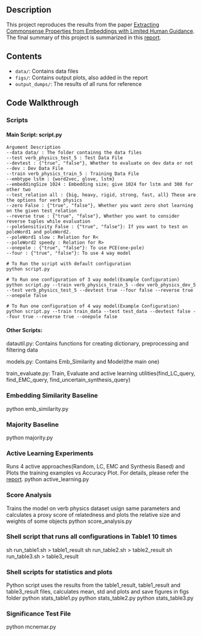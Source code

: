 ## Description
This project reproduces the results from the paper [Extracting Commonsense Properties from Embeddings with Limited
Human Guidance](https://www.aclweb.org/anthology/P18-2102). The final summary of this project is summarized in this [report](https://github.com/DishaJindal/ObjectPropertyCommonSense/blob/master/Report.pdf).
## Contents

   - ``data/``: Contains data files
   - ``figs/``: Contains output plots, also added in the report
   - ``output_dumps/``: The results of all runs for reference

## Code Walkthrough

### Scripts
#### Main Script: script.py

	Argument Description
	--data data/ : The folder containng the data files
	--test verb_physics_test_5 : Test Data File
	--devtest : {"true", "false"}, Whether to evaluate on dev data or not
	--dev : Dev Data File
	--train verb_physics_train_5 : Training Data File
	--embtype lstm : {word2vec, glove, lstm} 
	--embeddingSize 1024 : Embedding size; give 1024 for lstm and 300 for other two
	--test_relation all : {big, heavy, rigid, strong, fast, all} These are the options for verb physics
	--zero False : {"true", "false"}, Whether you want zero shot learning on the given test_relation
	--reverse true : {"true", "false"}, Whether you want to consider reverse tuples while evaluation
	--poleSensitivity False : {"true", "false"}: If you want to test on poleWord1 and poleWord2.
	--poleWord1 slow : Relation for R<
	--poleWord2 speedy : Relation for R>
	--onepole : {"true", "false"}: To use PCE(one-pole)
	--four : {"true", "false"}: To use 4 way model

	# To Run the script with default configuration
	python script.py

	# To Run one configuration of 3 way model(Example Configuration)
	python script.py --train verb_physics_train_5 --dev verb_physics_dev_5 --test verb_physics_test_5 --devtest true --four false --reverse true --onepole false

	# To Run one configuration of 4 way model(Example Configuration)
	python script.py --train train_data --test test_data --devtest false --four true --reverse true --onepole false

#### Other Scripts:
datautil.py: Contains functions for creating dictionary, preprocessing and filtering data 

models.py: Contains Emb_Similarity and Model(the main one) 

train_evaluate.py: Train, Evaluate and active learning utilities(find_LC_query, find_EMC_query, find_uncertain_synthesis_query)

### Embedding Similarity Baseline
python emb_similarity.py

### Majority Baseline
python majority.py

### Active Learning Experiments
Runs 4 active approaches(Random, LC, EMC and Synthesis Based) and Plots the training examples vs Accuracy Plot. For details, please refer the [report](https://github.com/DishaJindal/ObjectPropertyCommonSense/blob/master/Report.pdf).
python active_learning.py

### Score Analysis
Trains the model on verb physics dataset usign same parameters and calculates a proxy score of relatedness and plots the relative size and weights of some objects
python score_analysis.py

### Shell script that runs all configurations in Table1 10 times
sh run_table1.sh > table1_result
sh run_table2.sh > table2_result
sh run_table3.sh > table3_result

### Shell scripts for statistics and plots
Python script uses the results from the table1_result, table1_result and table3_result files, calculates mean, std and plots and save figures in figs folder
python stats_table1.py
python stats_table2.py
python stats_table3.py

### Significance Test File
python mcnemar.py
